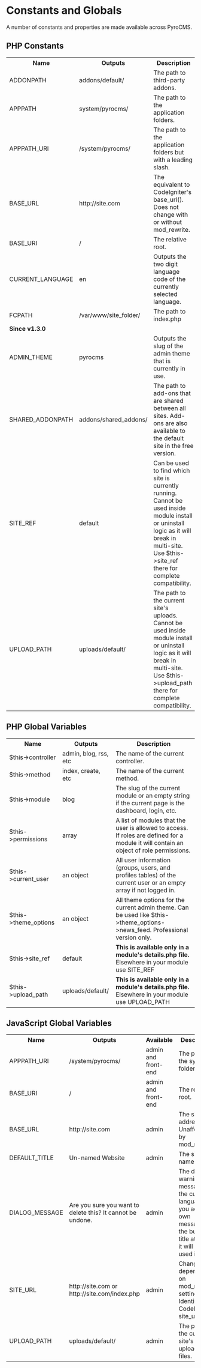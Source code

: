 # Constants and Globals

A number of constants and properties are made available across PyroCMS.

## PHP Constants

<table cellpadding="0" cellspacing="0">
	<tbody>
		<tr>
			<th>
				Name</th>
			<th>
				Outputs</th>
			<th>
				Description</th>
		</tr>
		<tr>
			<td width="100">
				ADDONPATH</td>
			<td>
				addons/default/</td>
			<td>
				The path to third-party addons.&nbsp;</td>
		</tr>
		<tr>
			<td width="100">
				APPPATH</td>
			<td>
				system/pyrocms/</td>
			<td>
				The path to the application folders.</td>
		</tr>
		<tr>
			<td width="100">
				APPPATH_URI</td>
			<td>
				/system/pyrocms/</td>
			<td>
				The path to the application folders but with a leading slash.</td>
		</tr>
		<tr>
			<td width="100">
				BASE_URL</td>
			<td>
				http://site.com</td>
			<td>
				The equivalent to CodeIgniter&#39;s base_url(). Does not change with or without mod_rewrite.</td>
		</tr>
		<tr>
			<td width="100">
				BASE_URI</td>
			<td>
				/</td>
			<td>
				The relative root.</td>
		</tr>
		<tr>
			<td width="100">
				CURRENT_LANGUAGE</td>
			<td>
				en</td>
			<td>
				Outputs the two digit language code of the currently selected language.</td>
		</tr>
		<tr>
			<td width="100">
				FCPATH</td>
			<td>
				/var/www/site_folder/</td>
			<td>
				The path to index.php</td>
		</tr>
		<tr>
			<td width="100">
				<strong>Since v1.3.0</strong></td>
			<td>
				&nbsp;</td>
			<td>
				&nbsp;</td>
		</tr>
		<tr>
			<td width="100">
				ADMIN_THEME</td>
			<td>
				pyrocms</td>
			<td>
				Outputs the slug of the admin theme that is currently in use.</td>
		</tr>
		<tr>
			<td width="100">
				SHARED_ADDONPATH</td>
			<td>
				addons/shared_addons/</td>
			<td>
				The path to add-ons that are shared between all sites. Add-ons are also available to the default site in the free version.</td>
		</tr>
		<tr>
			<td width="100">
				SITE_REF</td>
			<td>
				default</td>
			<td>
				Can be used to find which site is currently running. Cannot be used inside module install or uninstall logic as it will break in multi-site. Use $this-&gt;site_ref there for complete compatibility.</td>
		</tr>
		<tr>
			<td width="100">
				UPLOAD_PATH</td>
			<td>
				uploads/default/</td>
			<td>
				The path to the current site&#39;s uploads. Cannot be used inside module install or uninstall logic as it will break in multi-site. Use $this-&gt;upload_path there for complete compatibility.</td>
		</tr>
	</tbody>
</table>

## PHP Global Variables

<table cellpadding="0" cellspacing="0">
	<tbody>
		<tr>
			<th>
				Name</th>
			<th>
				Outputs</th>
			<th>
				Description</th>
		</tr>
		<tr>
			<td width="100">
				$this-&gt;controller</td>
			<td>
				admin, blog, rss, etc</td>
			<td>
				The name of the current controller.</td>
		</tr>
		<tr>
			<td width="100">
				$this-&gt;method</td>
			<td>
				index, create, etc</td>
			<td>
				The name of the current method.</td>
		</tr>
		<tr>
			<td width="100">
				$this-&gt;module</td>
			<td>
				blog</td>
			<td>
				The slug of the current module or an empty string if the current page is the dashboard, login, etc.</td>
		</tr>
		<tr>
			<td width="100">
				$this-&gt;permissions</td>
			<td>
				array</td>
			<td>
				A list of modules that the user is allowed to access. If roles are defined for a module it will contain an object of role permissions.</td>
		</tr>
		<tr>
			<td width="100">
				$this-&gt;current_user</td>
			<td>
				an object</td>
			<td>
				All user information (groups, users, and profiles tables) of the current user or an empty array if not logged in.</td>
		</tr>
		<tr>
			<td width="100">
				$this-&gt;theme_options</td>
			<td>
				an object</td>
			<td>
				All theme options for the current admin theme. Can be used like $this-&gt;theme_options-&gt;news_feed. Professional version only.</td>
		</tr>
		<tr>
			<td width="100">
				$this-&gt;site_ref</td>
			<td>
				default</td>
			<td>
				<strong>This is available only in a module&#39;s details.php file.</strong> Elsewhere in your module use SITE_REF</td>
		</tr>
		<tr>
			<td width="100">
				$this-&gt;upload_path</td>
			<td>
				uploads/default/</td>
			<td>
				<strong>This is available only in a module&#39;s details.php file.</strong> Elsewhere in your module use UPLOAD_PATH</td>
		</tr>
	</tbody>
</table>

## JavaScript Global Variables

<table cellpadding="0" cellspacing="0">
	<tbody>
		<tr>
			<th>
				Name</th>
			<th>
				Outputs</th>
			<th>
				Available</th>
			<th>
				Description</th>
		</tr>
		<tr>
			<td width="100">
				APPPATH_URI</td>
			<td>
				/system/pyrocms/</td>
			<td>
				admin and front-end</td>
			<td>
				The path to the system folder</td>
		</tr>
		<tr>
			<td width="100">
				BASE_URI</td>
			<td>
				/</td>
			<td>
				admin and front-end</td>
			<td>
				The relative root.</td>
		</tr>
		<tr>
			<td width="100">
				BASE_URL</td>
			<td>
				http://site.com</td>
			<td>
				admin</td>
			<td>
				The site address. Unaffected by mod_rewrite.</td>
		</tr>
		<tr>
			<td width="100">
				DEFAULT_TITLE</td>
			<td>
				Un-named Website</td>
			<td>
				admin</td>
			<td>
				The site name.</td>
		</tr>
		<tr>
			<td width="100">
				DIALOG_MESSAGE</td>
			<td>
				Are you sure you want to delete this? It cannot be undone.</td>
			<td>
				admin</td>
			<td>
				The delete warning message in the current language. If you add your own message to the button&#39;s title attribute it will be used instead.</td>
		</tr>
		<tr>
			<td width="100">
				SITE_URL</td>
			<td>
				http://site.com or http://site.com/index.php</td>
			<td>
				admin</td>
			<td>
				Changes depending on mod_rewrite settings. Identical to CodeIgniter&#39;s site_url()</td>
		</tr>
		<tr>
			<td width="100">
				UPLOAD_PATH</td>
			<td>
				uploads/default/</td>
			<td>
				admin</td>
			<td>
				The path to the current site&#39;s uploaded files.</td>
		</tr>
	</tbody>
</table>
<p>
	&nbsp;</p>
